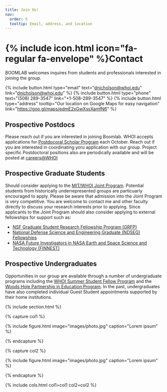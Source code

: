 ```yaml
---
title: Join Us!
nav:
  order: 5
  tooltip: Email, address, and location
---
```


# {% include icon.html icon="fa-regular fa-envelope" %}Contact

BOOMLAB welcomes inquires from students and professionals interested in joining the group.

{%
  include button.html
  type="email"
  text="dnicholson@whoi.edu"
  link="dnicholson@whoi.edu"
%}
{%
  include button.html
  type="phone"
  text="(508) 289-3547"
  link="+1-508-289-3547"
%}
{%
  include button.html
  type="address"
  tooltip="Our location on Google Maps for easy navigation"
  link="https://goo.gl/maps/edmE2xGwXssXamfN6"
%}

## Prospective Postdocs
Please reach out if you are interested in joining Boomlab. WHOI accepts applications for [Postdocoral Scholar Program](https://www.whoi.edu/what-we-do/educate/postdoctoral/postdocs-scholar-fellowship-appointments/apo-postdoctoral-scholar/) each October. Reach out if you are interested in coordinating yoru application with our group. Project specific Postdoctoral positions also are periodically available and will be posted at [careers@WHOI](https://careers.whoi.edu/)

## Prospective Graduate Students
Should consider applying to the [MIT/WHOI Joint Program](mit.whoi.edu). Potential students from historically underrepresented groups are particuarly encouraged to apply.  Please be aware that admission into the Joint Program is very competitive. You are welcome to contact me and other faculty directly to discuss your research interests prior to applying.
Since applicants to the Joint Program should also consider applying to external fellowships for support such as:
- [NSF Graduate Student Research Fellowship Program (GRFP)](https://www.nsfgrfp.org/)
- [National Defense Science and Engineering Graduate (NDSEG) Fellowships](https://ndseg.org/)
- [NASA Future Investigators in NASA Earth and Space Science and Technology (FINNEST)](https://science.nasa.gov/search?search_api_views_text=finesst)

## Prospective Undergraduates
Opportunities in our group are available through a number of undergraduate programs including the [WHOI Summer Student Fellow Program](https://www.whoi.edu/what-we-do/educate/undergraduate-programs/summer-student-fellowship/) and the [Woods Hole Partnership in Education Program](https://www.woodsholediversity.org/pep/). In the past, undergraduates have also completed individual Guest Student appointments supported by their home institutions. 

{% include section.html %}

{% capture col1 %}

{%
  include figure.html
  image="images/photo.jpg"
  caption="Lorem ipsum"
%}

{% endcapture %}

{% capture col2 %}

{%
  include figure.html
  image="images/photo.jpg"
  caption="Lorem ipsum"
%}

{% endcapture %}

{% include cols.html col1=col1 col2=col2 %}


